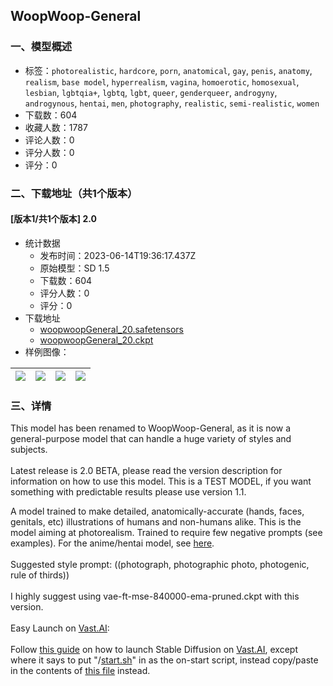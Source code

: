 ## WoopWoop-General
### 一、模型概述

- 标签：`photorealistic`, `hardcore`, `porn`, `anatomical`, `gay`, `penis`, `anatomy`, `realism`, `base model`, `hyperrealism`, `vagina`, `homoerotic`, `homosexual`, `lesbian`, `lgbtqia+`, `lgbtq`, `lgbt`, `queer`, `genderqueer`, `androgyny`, `androgynous`, `hentai`, `men`, `photography`, `realistic`, `semi-realistic`, `women`
- 下载数：604
- 收藏人数：1787
- 评论人数：0
- 评分人数：0
- 评分：0

### 二、下载地址（共1个版本）

#### [版本1/共1个版本] 2.0

- 统计数据
  - 发布时间：2023-06-14T19:36:17.437Z
  - 原始模型：SD 1.5
  - 下载数：604
  - 评分人数：0
  - 评分：0
- 下载地址
  - [woopwoopGeneral_20.safetensors](https://civitai.com/api/download/models/79352)
  - [woopwoopGeneral_20.ckpt](https://civitai.com/api/download/models/79352?type=Model&format=PickleTensor&size=pruned&fp=fp16)
- 样例图像：

| <img src="https://image.civitai.com/xG1nkqKTMzGDvpLrqFT7WA/0bf057fc-4d91-4706-b2a1-0cf71c463905/width=450/922104.jpeg" /> | <img src="https://image.civitai.com/xG1nkqKTMzGDvpLrqFT7WA/008b2536-bdf3-40c9-81a3-3dfeb8de705b/width=450/922105.jpeg" /> | <img src="https://image.civitai.com/xG1nkqKTMzGDvpLrqFT7WA/8c2b6bb3-8ad6-4b66-b735-7e01b9b11a08/width=450/922106.jpeg" /> | <img src="https://image.civitai.com/xG1nkqKTMzGDvpLrqFT7WA/e60cfd1f-1c58-4c29-88df-a23df258099c/width=450/922107.jpeg" /> |
| ---- | ---- | ---- | ---- |


### 三、详情
<p>This model has been renamed to WoopWoop-General, as it is now a general-purpose model that can handle a huge variety of styles and subjects.<br /><br />Latest release is 2.0 BETA, please read the version description for information on how to use this model. This is a TEST MODEL, if you want something with predictable results please use version 1.1.</p><p>A model trained to make detailed, anatomically-accurate (hands, faces, genitals, etc) illustrations of humans and non-humans alike. This is the model aiming at photorealism. Trained to require few negative prompts (see examples). For the anime/hentai model, see <a target="_blank" rel="ugc" href="https://civitai.com/models/4144/woopwoop-anime">here</a>.<br /><br />Suggested style prompt: ((photograph, photographic photo, photogenic, rule of thirds))<br /><br />I highly suggest using vae-ft-mse-840000-ema-pruned.ckpt with this version.<br /><br />Easy Launch on <a target="_blank" rel="ugc" href="http://Vast.AI">Vast.AI</a>:<br /><br />Follow <a target="_blank" rel="ugc" href="https://docs.vast.ai/guides/stable-diffusion">this guide</a> on how to launch Stable Diffusion on <a target="_blank" rel="ugc" href="http://Vast.AI">Vast.AI</a>, except where it says to put "/<a target="_blank" rel="ugc" href="http://start.sh">start.sh</a>" in as the on-start script, instead copy/paste in the contents of <a target="_blank" rel="ugc" href="https://gist.githubusercontent.com/zoidbb/3750efecbfb58662f31263fb51e33119/raw/77d9f63a967bece7a505a10b3f8ca161af8e851d/gistfile1.txt">this file</a> instead.</p>